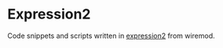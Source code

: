 # Expression2

Code snippets and scripts written in [expression2](https://github.com/wiremod/wire/wiki/Expression-2) from wiremod.
